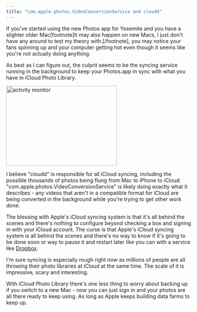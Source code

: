 ```yaml
---
title: "com.apple.photos.VideoConversionService and cloudd"
---
```

<p>If you've started using the new Photos app for Yosemite and you have a slighter older Mac[footnote]It may also happen on new Macs, I just don't have any around to test my theory with.[/footnote], you may notice your fans spinning up and your computer getting hot even though it seems like you're not actually doing anything.</p>
<p>As best as I can figure out, the culprit seems to be the syncing service running in the background to keep your Photos.app in sync with what you have in iCloud Photo Library.</p>
<p><a href="https://chrisenns.com/wp-content/uploads/2015/04/activity-monitor.jpg"><img src="https://chrisenns.com/wp-content/uploads/2015/04/activity-monitor-300x216.jpg" alt="activity monitor" width="300" height="216" class="aligncenter size-medium wp-image-22315" /></a></p>
<p>I believe "cloudd" is responsible for all iCloud syncing, including the possible thousands of photos being flung from Mac to iPhone to iCloud. "com.apple.photos.VideoConversionService" is likely doing exactly what it describes - any videos that aren't in a compatible format for iCloud are being converted in the background while you're trying to get other work done.</p>
<p>The blessing with Apple's iCloud syncing system is that it's all behind the scenes and there's nothing to configure beyond checking a box and signing in with your iCloud account. The curse is that Apple's iCloud syncing system is all behind the scenes and there's no way to know if it's going to be done soon or way to pause it and restart later like you can with a service like <a href="http://db.tt/czHe7sK">Dropbox</a>.</p>
<p>I'm sure syncing is especially rough right now as millions of people are all throwing their photo libraries at iCloud at the same time. The scale of it is impressive, scary and interesting.</p>
<p>With iCloud Photo Library there's one less thing to worry about backing up if you switch to a new Mac - now you can just sign in and your photos are all there ready to keep using. As long as Apple keeps building data farms to keep up.</p>

